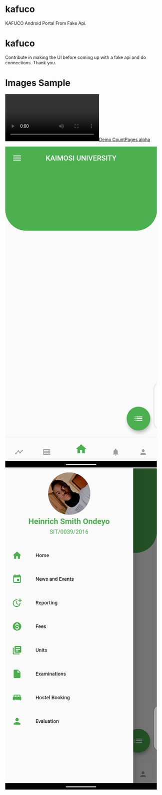 # kafuco

KAFUCO Android Portal From Fake Api.

# kafuco

Contribute in making the UI before coming up with a fake api and do connections. Thank you. 


# Images Sample
[![Demo CountPages alpha](https://github.com/Heinirich/kafuco/blob/main/assets/20210304154350.mp4)](https://github.com/Heinirich/kafuco/blob/main/assets/20210304154350.mp4)

![ScreenShot](https://github.com/Heinirich/kafuco/blob/main/assets/screenshot1.png) ![ScreenShot](https://github.com/Heinirich/kafuco/blob/main/assets/screenshot2.png)


